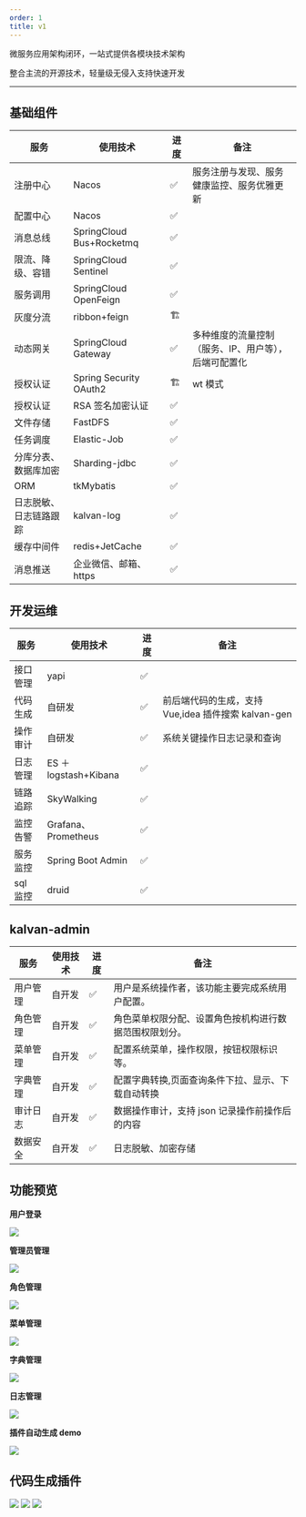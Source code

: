 ```yaml
---
order: 1
title: v1
---
```


微服务应用架构闭环，一站式提供各模块技术架构

整合主流的开源技术，轻量级无侵入支持快速开发

---

## 基础组件

| 服务                   | 使用技术                 | 进度 | 备注                                                 |
| ---------------------- | ------------------------ | ---- | ---------------------------------------------------- |
| 注册中心               | Nacos                    | ✅   | 服务注册与发现、服务健康监控、服务优雅更新           |
| 配置中心               | Nacos                    | ✅   |                                                      |
| 消息总线               | SpringCloud Bus+Rocketmq | ✅   |                                                      |
| 限流、降级、容错       | SpringCloud Sentinel       | ✅   |                                                      |
| 服务调用               | SpringCloud OpenFeign    | ✅   |                                                      |
| 灰度分流               | ribbon+feign             | 🏗    |                                                      |
| 动态网关               | SpringCloud Gateway      | ✅    | 多种维度的流量控制（服务、IP、用户等），后端可配置化 |
| 授权认证               | Spring Security OAuth2   | 🏗    | wt 模式                                              |
| 授权认证               | RSA 签名加密认证         | ✅   |                                                      |
| 文件存储               | FastDFS                  | ✅   |                                                      |
| 任务调度               | Elastic-Job              | ✅   |                                                      |
| 分库分表、数据库加密   | Sharding-jdbc            | ✅   |                                                      |
| ORM                    | tkMybatis                | ✅   |                                                      |
| 日志脱敏、日志链路跟踪 | kalvan-log         | ✅   |                                                      |
| 缓存中间件             | redis+JetCache           | ✅   |                                                      |
| 消息推送               | 企业微信、邮箱、https    | ✅   |                                                      |

## 开发运维

| 服务     | 使用技术              | 进度 | 备注                                                |
| -------- | --------------------- | ---- | --------------------------------------------------- |
| 接口管理 | yapi                 | ✅   |                                                     |
| 代码生成 | 自研发                | ✅   | 前后端代码的生成，支持 Vue,idea 插件搜索 kalvan-gen |
| 操作审计 | 自研发                | ✅   | 系统关键操作日志记录和查询                          |
| 日志管理 | ES ＋ logstash+Kibana | ✅   |                                                     |
| 链路追踪 | SkyWalking            | ✅   |                                                     |
| 监控告警 | Grafana、Prometheus   | ✅   |                                                     |
| 服务监控 | Spring Boot Admin     | ✅   |                                                     |
| sql 监控 | druid                 | ✅   |                                                     |

## kalvan-admin

| 服务     | 使用技术 | 进度 | 备注                                                   |
| -------- | -------- | ---- | ------------------------------------------------------ |
| 用户管理 | 自开发   | ✅   | 用户是系统操作者，该功能主要完成系统用户配置。         |
| 角色管理 | 自开发   | ✅   | 角色菜单权限分配、设置角色按机构进行数据范围权限划分。 |
| 菜单管理 | 自开发   | ✅   | 配置系统菜单，操作权限，按钮权限标识等。               |
| 字典管理 | 自开发   | ✅   | 配置字典转换,页面查询条件下拉、显示、下载自动转换      |
| 审计日志 | 自开发   | ✅   | 数据操作审计，支持 json 记录操作前操作后的内容         |
| 数据安全 | 自开发   | ✅   | 日志脱敏、加密存储                                     |

## 功能预览

**用户登录**

![](https://note.youdao.com/yws/api/personal/file/WEBc45bff8c280d8d99297bab76dc40c34a?method=download&shareKey=7759b0f54e90123a71101088dbbceda1)

**管理员管理**

![](https://note.youdao.com/yws/api/personal/file/WEBe20e102a85e80686d1a0081332f1fe86?method=download&shareKey=7759b0f54e90123a71101088dbbceda1)

**角色管理**

![](https://note.youdao.com/yws/api/personal/file/WEBd5f4e081abb9b80bd8e817577e62bd23?method=download&shareKey=7759b0f54e90123a71101088dbbceda1)

**菜单管理**

![](https://note.youdao.com/yws/api/personal/file/WEB65f24a5fc8b8a3019c17ed210d313bf7?method=download&shareKey=7759b0f54e90123a71101088dbbceda1)

**字典管理**

![](https://note.youdao.com/yws/api/personal/file/WEB9091773013e29268b7aef4c8a09a6bb5?method=download&shareKey=7759b0f54e90123a71101088dbbceda1)

**日志管理**

![](https://note.youdao.com/yws/api/personal/file/WEBfbcdb24b03577d5474ce15c2ef0c7e9e?method=download&shareKey=7759b0f54e90123a71101088dbbceda1)

**插件自动生成 demo**

![](https://note.youdao.com/yws/api/personal/file/WEB97556f28d286e99824d62da98737667c?method=download&shareKey=7759b0f54e90123a71101088dbbceda1)

## 代码生成插件

![](https://note.youdao.com/yws/api/personal/file/WEB58a8ebec0c69bc32a7f32894dc9703ab?method=download&shareKey=7759b0f54e90123a71101088dbbceda1)
![](https://note.youdao.com/yws/api/personal/file/WEB8cd1aa78eab1ceb1205c628512af4dff?method=download&shareKey=7759b0f54e90123a71101088dbbceda1)
![](https://note.youdao.com/yws/api/personal/file/WEBdb18dde883378e55859d0159522d4b10?method=download&shareKey=7759b0f54e90123a71101088dbbceda1)
